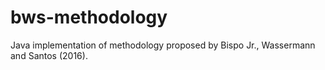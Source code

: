 # bws-methodology
Java implementation of methodology proposed by Bispo Jr., Wassermann and Santos (2016).
